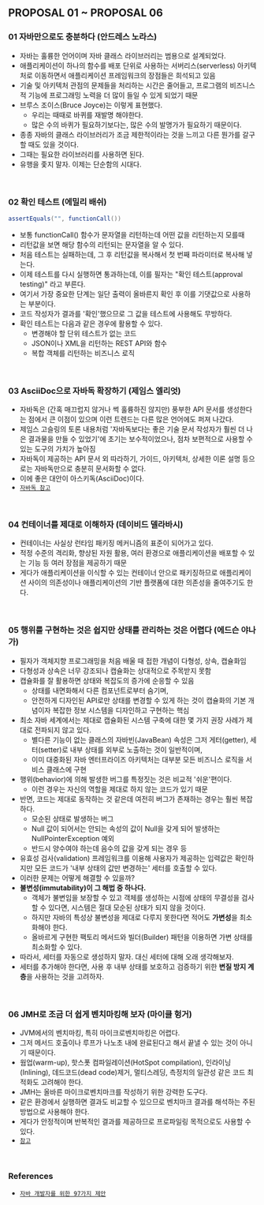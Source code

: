 ## PROPOSAL 01 ~ PROPOSAL 06

### 01 자바만으로도 충분하다 (안드레스 노라스)
  - 자바는 훌륭한 언어이며 자바 클래스 라이브러리는 범용으로 설계되었다.
  - 애플리케이션이 하나의 함수를 배포 단위로 사용하는 서버리스(serverless) 아키텍처로 이동하면서 애플리케이션 프레임워크의 장점들은 희석되고 있음
  - 기술 및 아키텍처 관점의 문제들을 처리하는 시간은 줄어들고, 프로그램의 비즈니스적 기능에 프로그래밍 노력을 더 많이 들일 수 있게 되었기 때문
  - 브루스 조이스(Bruce Joyce)는 이렇게 표현했다.
    - 우리는 때때로 바퀴를 재발명 해야한다.
    - 많은 수의 바퀴가 필요하기보다는, 많은 수의 발명가가 필요하기 때문이다.
  - 종종 자바의 클래스 라이브러리가 조금 제한적이라는 것을 느끼고 다른 뭔가를 갈구할 때도 있을 것이다.
  - 그때는 필요한 라이브러리를 사용하면 된다.
  - 유행을 좇지 말자. 이제는 단순함의 시대다.

<br>

### 02 확인 테스트 (에밀리 배쉬)

```java 
assertEquals("", functionCall())
```

  - 보통 functionCall() 함수가 문자열을 리턴하는데 어떤 값을 리턴하는지 모를때
  - 리턴값을 보면 해당 함수의 리턴되는 문자열을 알 수 있다.
  - 처음 테스트는 실패하는데, 그 후 리턴값을 복사해서 첫 번째 파라미터로 복사해 넣는다.
  - 이제 테스트를 다시 실행하면 통과하는데, 이를 필자는 "확인 테스트(approval testing)" 라고 부른다.
  - 여기서 가장 중요한 단계는 일단 출력이 올바른지 확인 후 이를 기댓값으로 사용하는 부분이다.
  - 코드 작성자가 결과를 '확인'했으므로 그 값을 테스트에 사용해도 무방하다.
  - 확인 테스트는 다음과 같은 경우에 활용할 수 있다.
    - 변경해야 할 단위 테스트가 없는 코드
    - JSON이나 XML을 리턴하는 REST API와 함수
    - 복합 객체를 리턴하는 비즈니스 로직

<br>

### 03 AsciiDoc으로 자바독 확장하기 (제임스 엘리엇)
  - 자바독은 (간혹 매끄럽지 않거나 썩 훌륭하진 않지만) 풍부한 API 문서를 생성한다는 점에서 큰 이점이 있으며 이런 트렌드는 다른 많은 언어에도 퍼져 나갔다.
  - 제임스 고슬링의 토론 내용처럼 '자바독보다는 좋은 기술 문서 작성자가 훨씬 더 나은 결과물을 만들 수 있었기'에 초기는 보수적이었으나, 점차 보편적으로 사용할 수 있는 도구의 가치가 높아짐
  - 자바독이 제공하는 API 문서 외 따라하기, 가이드, 아키텍처, 상세한 이론 설명 등으로는 자바독만으로 충분히 문서화할 수 없다.
  - 이에 좋은 대안이 아스키독(AsciiDoc)이다.
  - [`자바독 참고`](https://github.com/jiaekim123/book-effective-java/blob/main/8%EC%9E%A5/56_%EA%B3%B5%EA%B0%9C%20API%20%EC%9A%94%EC%86%8C%EC%97%90%EB%8A%94%20%ED%95%AD%EC%83%81%20%EB%AC%B8%EC%84%9C%ED%99%94%20%EC%A3%BC%EC%84%9D%EC%9D%84%20%EC%9E%91%EC%84%B1%ED%95%98%EB%9D%BC_%EA%B9%80%EC%A7%80%EC%95%A0.md)
<br>

### 04 컨테이너를 제대로 이해하자 (데이비드 델라바시)
  - 컨테이너는 사실상 런타임 패키징 메커니즘의 표준이 되어가고 있다.
  - 적정 수준의 격리화, 향상된 자원 활용, 여러 환경으로 애플리케이션을 배포할 수 있는 기능 등 여러 장점을 제공하기 때문
  - 게다가 애플리케이션을 이식할 수 있는 컨테이너 안으로 패키징하므로 애플리케이션 사이의 의존성이나 애플리케이션의 기반 플랫폼에 대한 의존성을 줄여주기도 한다.

<br>

### 05 행위를 구현하는 것은 쉽지만 상태를 관리하는 것은 어렵다 (에드슨 야나가)
  - 필자가 객체지향 프로그래밍을 처음 배울 때 접한 개념이 다형성, 상속, 캡슐화임
  - 다형성과 상속은 너무 강조되나 캡슐화는 상대적으로 주목받지 못함
  - 캡슐화를 잘 활용하면 상태와 복잡도의 증가에 순응할 수 있음
    - 상태를 내면화해서 다른 컴포넌트로부터 숨기며,
    - 안전하게 디자인된 API로만 상태를 변경할 수 있게 하는 것이 캡슐화의 기본 개념이자 복잡한 정보 시스템을 디자인하고 구현하는 핵심
  - 최소 자바 세계에서는 제대로 캡슐화된 시스템 구축에 대한 몇 가지 권장 사례가 제대로 전파되지 않고 있다.
    - 별다른 기능이 없는 클래스의 자바빈(JavaBean) 속성은 그저 게터(getter), 세터(setter)로 내부 상태를 외부로 노출하는 것이 일반적이며,
    - 이미 대중화된 자바 엔터프라이즈 아키텍처는 대부분 모든 비즈니스 로직을 서비스 클래스에 구현
  - 행위(behavior)에 의해 발생한 버그를 특정짓는 것은 비교적 '쉬운'편이다.
    - 이런 경우는 자신의 역할을 제대로 하지 않는 코드가 있기 때문
  - 반면, 코드는 제대로 동작하는 것 같은데 여전히 버그가 존재하는 경우는 훨씬 복잡하다.
    - 모순된 상태로 발생하는 버그
    - Null 값이 되어서는 안되는 속성의 값이 Null을 갖게 되어 발생하는 NullPointerException 예외
    - 반드시 양수여야 하는데 음수의 값을 갖게 되는 경우 등
  - 유효성 검사(validation) 프레임워크를 이용해 사용자가 제공하는 입력값은 확인하지만 모든 코드가 '내부 상태의 값만 변경하는' 세터를 호출할 수 있다.
  - 이러한 문제는 어떻게 해결할 수 있을까?
  - **불변성(immutability)이 그 해법 중 하나다.**
    - 객체가 불변임을 보장할 수 있고 객체를 생성하는 시점에 상태의 무결성을 검사할 수 있다면, 시스템은 절대 모순된 상태가 되지 않을 것이다.
    - 하지만 자바의 특성상 불변성을 제대로 다루지 못한다면 적어도 **가변성**을 최소화해야 한다.
    - 올바르게 구현한 팩토리 메서드와 빌더(Builder) 패턴을 이용하면 가변 상태를 최소화할 수 있다.
  - 따라서, 세터를 자동으로 생성하지 말자. 대신 세터에 대해 오래 생각해보자.
  - 세터를 추가해야 한다면, 사용 후 내부 상태를 보호하고 검증하기 위한 **변질 방지 계층**을 사용하는 것을 고려하자.

<br>

### 06 JMH로 조금 더 쉽게 벤치마킹해 보자 (마이클 헝거)
  - JVM에서의 벤치마킹, 특히 마이크로벤치마킹은 어렵다.
  - 그저 메서드 호출이나 루프가 나노초 내에 완료된다고 해서 끝낼 수 있는 것이 아니기 때문이다.
  - 웜업(warm-up), 핫스폿 컴파일레이션(HotSpot compilation), 인라이닝(Inlining), 데드코드(dead code)제거, 멀티스레딩, 측정치의 일관성 같은 코드 최적화도 고려해야 한다.
  - JMH는 올바른 마이크로벤치마크를 작성하기 위한 강력한 도구다.
  - 같은 환경에서 실행하면 결과도 비교할 수 있으므로 벤치마크 결과를 해석하는 주된 방법으로 사용해야 한다.
  - 게다가 안정적이며 반복적인 결과를 제공하므로 프로파일링 목적으로도 사용할 수 있다.
  - [`참고`](https://javabom.tistory.com/75)

<br>

### References
  - [`자바 개발자를 위한 97가지 제안`](http://www.yes24.com/Product/Goods/96036230)
